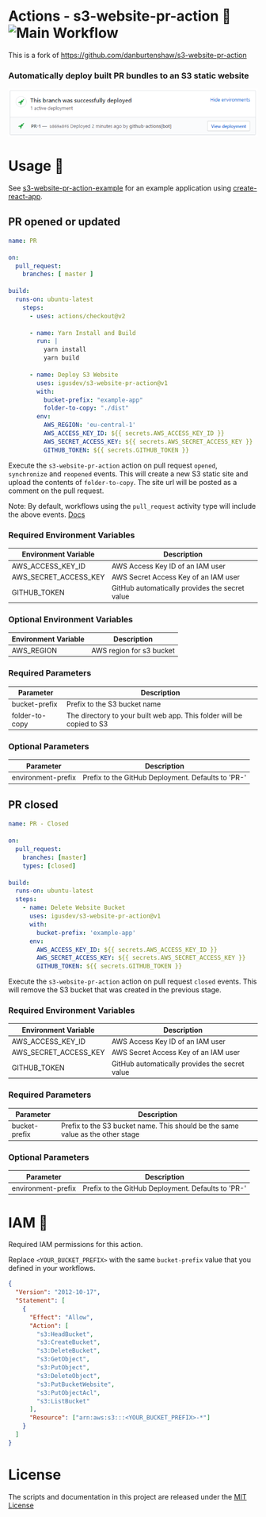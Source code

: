 # Actions - s3-website-pr-action 🚀 ![Main Workflow](https://github.com/igusdev/s3-website-pr-action/workflows/Main%20Workflow/badge.svg)

This is a fork of <https://github.com/danburtenshaw/s3-website-pr-action>

### Automatically deploy built PR bundles to an S3 static website

![Example](Example.png?raw=true)

# Usage 📝

See [s3-website-pr-action-example](https://github.com/igusdev/s3-website-pr-action-example) for an example application using [create-react-app](https://github.com/facebook/create-react-app).

## PR opened or updated

```yaml
name: PR

on:
  pull_request:
    branches: [ master ]

build:
  runs-on: ubuntu-latest
    steps:
      - uses: actions/checkout@v2

      - name: Yarn Install and Build
        run: |
          yarn install
          yarn build

      - name: Deploy S3 Website
        uses: igusdev/s3-website-pr-action@v1
        with:
          bucket-prefix: "example-app"
          folder-to-copy: "./dist"
        env:
          AWS_REGION: 'eu-central-1'
          AWS_ACCESS_KEY_ID: ${{ secrets.AWS_ACCESS_KEY_ID }}
          AWS_SECRET_ACCESS_KEY: ${{ secrets.AWS_SECRET_ACCESS_KEY }}
          GITHUB_TOKEN: ${{ secrets.GITHUB_TOKEN }}
```

Execute the `s3-website-pr-action` action on pull request `opened`, `synchronize` and `reopened` events. This will create a new S3 static site and upload the contents of `folder-to-copy`.
The site url will be posted as a comment on the pull request.

Note: By default, workflows using the `pull_request` activity type will include the above events. [Docs](https://help.github.com/en/actions/reference/events-that-trigger-workflows#pull-request-event-pull_request)

### Required Environment Variables

| Environment Variable  | Description                                    |
| --------------------- | ---------------------------------------------- |
| AWS_ACCESS_KEY_ID     | AWS Access Key ID of an IAM user               |
| AWS_SECRET_ACCESS_KEY | AWS Secret Access Key of an IAM user           |
| GITHUB_TOKEN          | GitHub automatically provides the secret value |

### Optional Environment Variables

| Environment Variable | Description              |
| -------------------- | ------------------------ |
| AWS_REGION           | AWS region for s3 bucket |

### Required Parameters

| Parameter      | Description                                                           |
| -------------- | --------------------------------------------------------------------- |
| bucket-prefix  | Prefix to the S3 bucket name                                          |
| folder-to-copy | The directory to your built web app. This folder will be copied to S3 |

### Optional Parameters

| Parameter          | Description                                        |
| ------------------ | -------------------------------------------------- |
| environment-prefix | Prefix to the GitHub Deployment. Defaults to 'PR-' |

## PR closed

```yaml
name: PR - Closed

on:
  pull_request:
    branches: [master]
    types: [closed]

build:
  runs-on: ubuntu-latest
  steps:
    - name: Delete Website Bucket
      uses: igusdev/s3-website-pr-action@v1
      with:
        bucket-prefix: 'example-app'
      env:
        AWS_ACCESS_KEY_ID: ${{ secrets.AWS_ACCESS_KEY_ID }}
        AWS_SECRET_ACCESS_KEY: ${{ secrets.AWS_SECRET_ACCESS_KEY }}
        GITHUB_TOKEN: ${{ secrets.GITHUB_TOKEN }}
```

Execute the `s3-website-pr-action` action on pull request `closed` events. This will remove the S3 bucket that was created in the previous stage.

### Required Environment Variables

| Environment Variable  | Description                                    |
| --------------------- | ---------------------------------------------- |
| AWS_ACCESS_KEY_ID     | AWS Access Key ID of an IAM user               |
| AWS_SECRET_ACCESS_KEY | AWS Secret Access Key of an IAM user           |
| GITHUB_TOKEN          | GitHub automatically provides the secret value |

### Required Parameters

| Parameter     | Description                                                                    |
| ------------- | ------------------------------------------------------------------------------ |
| bucket-prefix | Prefix to the S3 bucket name. This should be the same value as the other stage |

### Optional Parameters

| Parameter          | Description                                        |
| ------------------ | -------------------------------------------------- |
| environment-prefix | Prefix to the GitHub Deployment. Defaults to 'PR-' |

# IAM 🔐

Required IAM permissions for this action.

Replace `<YOUR_BUCKET_PREFIX>` with the same `bucket-prefix` value that you defined in your workflows.

```json
{
  "Version": "2012-10-17",
  "Statement": [
    {
      "Effect": "Allow",
      "Action": [
        "s3:HeadBucket",
        "s3:CreateBucket",
        "s3:DeleteBucket",
        "s3:GetObject",
        "s3:PutObject",
        "s3:DeleteObject",
        "s3:PutBucketWebsite",
        "s3:PutObjectAcl",
        "s3:ListBucket"
      ],
      "Resource": ["arn:aws:s3:::<YOUR_BUCKET_PREFIX>-*"]
    }
  ]
}
```

# License

The scripts and documentation in this project are released under the [MIT License](LICENSE)
